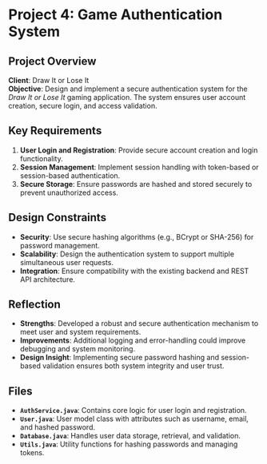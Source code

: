 # Project 4: Game Authentication System

## Project Overview
**Client**: Draw It or Lose It  
**Objective**: Design and implement a secure authentication system for the *Draw It or Lose It* gaming application. The system ensures user account creation, secure login, and access validation.

## Key Requirements
1. **User Login and Registration**: Provide secure account creation and login functionality.  
2. **Session Management**: Implement session handling with token-based or session-based authentication.  
3. **Secure Storage**: Ensure passwords are hashed and stored securely to prevent unauthorized access.  

## Design Constraints
- **Security**: Use secure hashing algorithms (e.g., BCrypt or SHA-256) for password management.  
- **Scalability**: Design the authentication system to support multiple simultaneous user requests.  
- **Integration**: Ensure compatibility with the existing backend and REST API architecture.  

## Reflection
- **Strengths**: Developed a robust and secure authentication mechanism to meet user and system requirements.  
- **Improvements**: Additional logging and error-handling could improve debugging and system monitoring.  
- **Design Insight**: Implementing secure password hashing and session-based validation ensures both system integrity and user trust.  

## Files
- **`AuthService.java`**: Contains core logic for user login and registration.  
- **`User.java`**: User model class with attributes such as username, email, and hashed password.  
- **`Database.java`**: Handles user data storage, retrieval, and validation.  
- **`Utils.java`**: Utility functions for hashing passwords and managing tokens.  
